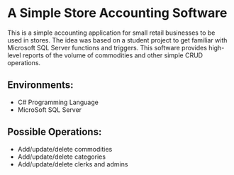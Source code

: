 # A Simple Store Accounting Software
This is a simple accounting application for small retail businesses to be used in stores. The idea was based on a student project to get familiar with Microsoft SQL Server functions and triggers. This software provides high-level reports of the volume of commodities and other simple CRUD operations.

## Environments:
- C# Programming Language
- MicroSoft SQL Server

## Possible Operations:
- Add/update/delete commodities
- Add/update/delete categories
- Add/update/delete clerks and admins
